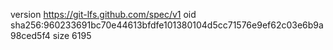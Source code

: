 version https://git-lfs.github.com/spec/v1
oid sha256:960233691bc70e44613bfdfe101380104d5cc71576e9ef62c03e6b9a98ced5f4
size 6195

